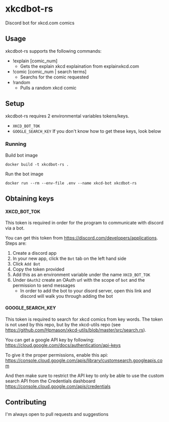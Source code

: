 # xkcdbot-rs
Discord bot for xkcd.com comics
## Usage
xkcdbot-rs supports the following commands:
- !explain [comic_num]
  - Gets the explain xkcd explaination from explainxkcd.com
- !comic [comic_num | search terms]
  - Searchs for the comic requested
- !random
  - Pulls a random xkcd comic
## Setup
xkcdbot-rs requires 2 environmental variables tokens/keys.
- `XKCD_BOT_TOK`
- `GOOGLE_SEARCH_KEY`
If you don't know how to get these keys, look below
### Running
Build bot image
```
docker build -t xkcdbot-rs .
```
Run the bot image
```
docker run --rm --env-file .env --name xkcd-bot xkcdbot-rs
```

## Obtaining keys

#### XKCD_BOT_TOK
This token is required in order for the program to communicate with discord via a bot.

You can get this token from https://discord.com/developers/applications.
Steps are:
1. Create a discord app
2. In your new app, click the `Bot` tab on the left hand side
3. Click `Add Bot`
4. Copy the token provided
5. Add this as an environment variable under the name `XKCD_BOT_TOK`
6. Under `OAuth2` create an OAuth url with the scope of `bot` and the permission to send messages
    - In order to add the bot to your disord server, open this link and discord will walk you through adding the bot

#### GOOGLE_SEARCH_KEY
This token is required to search for xkcd comics from key words. The token is not used by this repo, but by the xkcd-utils repo (see https://github.com/Hpmason/xkcd-utils/blob/master/src/search.rs).

You can get a google API key by following: https://cloud.google.com/docs/authentication/api-keys

To give it the proper permissions, enable this api: https://console.cloud.google.com/apis/library/customsearch.googleapis.com

And then make sure to restrict the API key to only be able to use the custom search API from the Credentials dashboard https://console.cloud.google.com/apis/credentials

## Contributing
I'm always open to pull requests and suggestions
